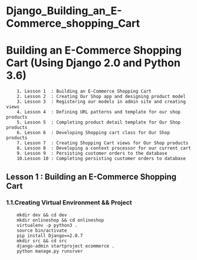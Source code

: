 # Django_Building_an_E-Commerce_shopping_Cart

# Building an E-Commerce Shopping Cart (Using Django 2.0 and Python 3.6)
```
    1. Lesson 1  : Building an E-Commerce Shopping Cart 
    2. Lesson 2  : Creating Our Shop app and designing product model 
    3. Lesson 3  : Registering our models in admin site and creating views 
    4. Lesson 4  : Defining URL patterns and template for our shop products
    5. Lesson 5  : Completing product detail template for Our Shop products 
    6. Lesson 6  : Developing Shopping cart class for Our Shop products 
    7. Lesson 7  : Creating Shopping Cart views for Our Shop products
    8. Lesson 8  : Developing a context processor for our current cart
    9. Lesson 9  : Persisting customer orders to the database
    10.Lesson 10 : Completing persisting customer orders to database
```

## Lesson 1   : Building an E-Commerce Shopping Cart 

### 1.1.Creating Virtual Environment && Project
```
    mkdir dev && cd dev
    mkdir onlineshop && cd onlineshop
    virtualenv -p python3 .
    source bin/activate
    pip install Django==2.0.7
    mkdir src && cd src
    django-admin startproject ecommerce .
    python manage.py runsrver
    
```
